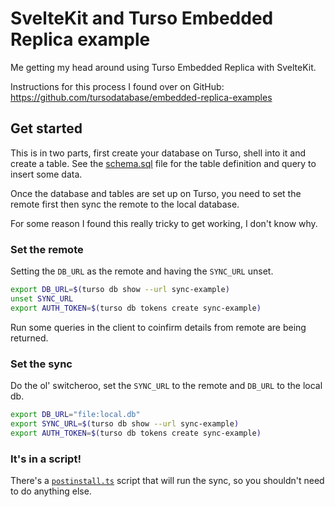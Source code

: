 # SvelteKit and Turso Embedded Replica example

Me getting my head around using Turso Embedded Replica with SvelteKit.

Instructions for this process I found over on GitHub:
https://github.com/tursodatabase/embedded-replica-examples

## Get started

This is in two parts, first create your database on Turso, shell into
it and create a table. See the
[schema.sql](src/lib/database/schema.sql) file for the table
definition and query to insert some data.

Once the database and tables are set up on Turso, you need to set the
remote first then sync the remote to the local database.

For some reason I found this really tricky to get working, I don't
know why.

### Set the remote

Setting the `DB_URL` as the remote and having the `SYNC_URL` unset.

```bash
export DB_URL=$(turso db show --url sync-example)
unset SYNC_URL
export AUTH_TOKEN=$(turso db tokens create sync-example)
```

Run some queries in the client to coinfirm details from remote are
being returned.

### Set the sync

Do the ol' switcheroo, set the `SYNC_URL` to the remote and `DB_URL`
to the local db.

```bash
export DB_URL="file:local.db"
export SYNC_URL=$(turso db show --url sync-example)
export AUTH_TOKEN=$(turso db tokens create sync-example)
```

### It's in a script!

There's a [`postinstall.ts`](src/lib/database/postinstall.ts) script
that will run the sync, so you shouldn't need to do anything else.
